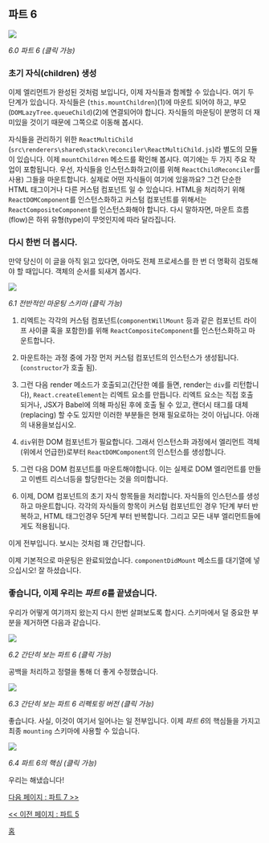 ## 파트 6

[![](https://twisger.github.io/Under-the-hood-ReactJS/master/stack/images/6/part-6.svg)](https://twisger.github.io/Under-the-hood-ReactJS/master/stack/images/6/part-6.svg)

<em>6.0 파트 6 (클릭 가능)</em>

### 초기 자식(children) 생성

이제 엘리먼트가 완성된 것처럼 보입니다, 이제 자식들과 함께할 수 있습니다. 여기 두 단계가 있습니다. 자식들은 (`this.mountChildren`)(1)에 마운트 되어야 하고, 부모(`DOMLazyTree.queueChild`)(2)에 연결되어야 합니다. 자식들의 마운팅이 분명히 더 재미있을 것이기 때문에 그쪽으로 이동해 봅시다.

자식들을 관리하기 위한 `ReactMultiChild` (`src\renderers\shared\stack\reconciler\ReactMultiChild.js`)라 별도의 모듈이 있습니다. 이제 `mountChildren` 메소드를 확인해 봅시다. 여기에는 두 가지 주요 작업이 포함됩니다. 우선, 자식들을 인스턴스화하고(이를 위해 `ReactChildReconciler`를 사용) 그들을 마운트합니다. 실제로 어떤 자식들이 여기에 있을까요? 그건 단순한 HTML 태그이거나 다른 커스텀 컴포넌트 일 수 있습니다. HTML을 처리하기 위해 `ReactDOMComponent`를 인스턴스화하고 커스텀 컴포넌트를 위해서는 `ReactCompositeComponent`를 인스턴스화해야 합니다. 다시 말하자면, 마운트 흐름(flow)은 하위 유형(type)이 무엇인지에 따라 달라집니다.

### 다시 한번 더 봅시다.

만약 당신이 이 글을 아직 읽고 있다면, 아마도 전체 프로세스를 한 번 더 명확히 검토해야 할 때입니다. 객체의 순서를 되새겨 봅시다.

[![](https://twisger.github.io/Under-the-hood-ReactJS/master/stack/images/6/overall-mounting-scheme.svg)](https://twisger.github.io/Under-the-hood-ReactJS/master/stack/images/6/overall-mounting-scheme.svg)

<em>6.1 전반적인 마운팅 스키마 (클릭 가능)</em>

1) 리엑트는 각각의 커스텀 컴포넌트(`componentWillMount` 등과 같은 컴포넌트 라이프 사이클 훅을 포함한)를 위해 `ReactCompositeComponent`를 인스턴스화하고 마운트합니다.

2) 마운트하는 과정 중에 가장 먼저 커스텀 컴포넌트의 인스턴스가 생성됩니다.(`constructor`가 호출 됨).

3) 그런 다음 render 메소드가 호출되고(간단한 예를 들면, render는 `div`를 리턴합니다), `React.createElement`는 리엑트 요소를 만듭니다. 리엑트 요소는 직접 호출 되거나, JSX가 Babel에 의해 파싱된 후에 호출 될 수 있고, 랜더시 태그를 대체(replacing) 할 수도 있지만 이러한 부분들은 현재 필요로하는 것이 아닙니다. 아래의 내용을보십시오. 

4) `div`위한 DOM 컴포넌트가 필요합니다. 그래서 인스턴스화 과정에서 엘리먼트 객체(위에서 언급한)로부터 `ReactDOMComponent`의 인스턴스를 생성합니다. 

5) 그런 다음 DOM 컴포넌트를 마운트해야합니다. 이는 실제로 DOM 엘리먼트를 만들고 이벤트 리스너등을 할당한다는 것을 의미합니다.

6) 이제, DOM 컴포넌트의 초기 자식 항목들을 처리합니다. 자식들의 인스턴스를 생성하고 마운트합니다. 각각의 자식들의 항목이 커스텀 컴포넌트인 경우 1단계 부터 반복하고, HTML 태그인경우 5단계 부터 반복합니다. 그리고 모든 내부 엘리먼트들에게도 적용됩니다.

이게 전부입니다. 보시는 것처럼 꽤 간단합니다.

이제 기본적으로 마운팅은 완료되었습니다. `componentDidMount` 메소드를 대기열에 넣으십시오! 잘 하셨습니다.

### 좋습니다, 이제 우리는 *파트 6*를 끝냈습니다.

우리가 어떻게 여기까지 왔는지 다시 한번 살펴보도록 합시다. 스키마에서 덜 중요한 부분을 제거하면 다음과 같습니다.

[![](https://twisger.github.io/Under-the-hood-ReactJS/master/stack/images/6/part-6-A.svg)](https://twisger.github.io/Under-the-hood-ReactJS/master/stack/images/6/part-6-A.svg)

<em>6.2 간단히 보는 파트 6 (클릭 가능)</em>

공백을 처리하고 정렬을 통해 더 좋게 수정했습니다.

[![](https://twisger.github.io/Under-the-hood-ReactJS/master/stack/images/6/part-6-B.svg)](https://twisger.github.io/Under-the-hood-ReactJS/master/stack/images/6/part-6-B.svg)

<em>6.3 간단히 보는 파트 6 리펙토링 버전 (클릭 가능)</em>

좋습니다. 사실, 이것이 여기서 일어나는 일 전부입니다. 이제 *파트 6*의 핵심들을 가지고 최종 `mounting` 스키마에 사용할 수 있습니다.

[![](https://twisger.github.io/Under-the-hood-ReactJS/master/stack/images/6/part-6-C.svg)](https://twisger.github.io/Under-the-hood-ReactJS/master/stack/images/6/part-6-C.svg)

<em>6.4 파트 6의 핵심 (클릭 가능)</em>

우리는 해냈습니다!


[다음 페이지 : 파트 7 >>](./Part-7.md)

[<< 이전 페이지 : 파트 5](./Part-5.md)


[홈](../../README.md)
